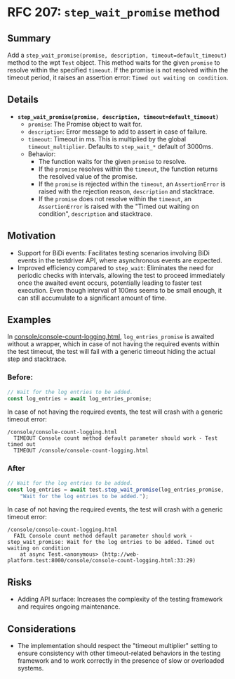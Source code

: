 # RFC 207: `step_wait_promise` method

## Summary

Add a `step_wait_promise(promise, description, timeout=default_timeout)` method to 
the wpt `Test` object. This method waits for the given `promise` to resolve within 
the specified `timeout`. If the promise is not resolved within the timeout period, it 
raises an assertion error: `Timed out waiting on condition`.

## Details

* **`step_wait_promise(promise, description, timeout=default_timeout)`**
    * `promise`:  The Promise object to wait for.
    * `description`: Error message to add to assert in case of failure.
    * `timeout`: Timeout in ms. This is multiplied by the global
      `timeout_multiplier`. Defaults to `step_wait_*` default of 3000ms.
    * Behavior:
        * The function waits for the given `promise` to resolve.
        * If the `promise` resolves within the `timeout`, the function returns the
          resolved value of the promise.
        * If the `promise` is rejected within the `timeout`, an `AssertionError` is
          raised with the rejection reason, `description` and stacktrace.
        * If the `promise` does not resolve within the `timeout`, an `AssertionError`
          is raised with the "Timed out waiting on condition", `description` and
          stacktrace.

## Motivation

* Support for BiDi events: Facilitates testing scenarios involving BiDi events
  in the testdriver API, where asynchronous events are expected.
* Improved efficiency compared to `step_wait`: Eliminates the need for periodic
  checks with intervals, allowing the test to proceed immediately once the awaited
  event occurs, potentially leading to faster test execution. Even though interval
  of
  100ms seems to be small enough, it can still accumulate to a significant amount of
  time.

## Examples

In [console/console-count-logging.html](https://github.com/web-platform-tests/wpt/blob/ea3f611e8d3e7debc3b9cb98b0e63254657fa7eb/console/console-count-logging.html#L33),
`log_entries_promise` is awaited without a wrapper, which in case of not having the
required events within the test timeout, the test will fail with a generic timeout
hiding the actual step and stacktrace.

### Before:

```javascript
// Wait for the log entries to be added.
const log_entries = await log_entries_promise;
```

In case of not having the required events, the test will crash with a generic
timeout error:

```
/console/console-count-logging.html
  TIMEOUT Console count method default parameter should work - Test timed out
  TIMEOUT /console/console-count-logging.html
```

### After

```javascript
// Wait for the log entries to be added.
const log_entries = await test.step_wait_promise(log_entries_promise,
    "Wait for the log entries to be added.");
```

In case of not having the required events, the test will crash with a generic
timeout error:

```
/console/console-count-logging.html
  FAIL Console count method default parameter should work - step_wait_promise: Wait for the log entries to be added. Timed out waiting on condition
    at async Test.<anonymous> (http://web-platform.test:8000/console/console-count-logging.html:33:29)
```

## Risks

* Adding API surface: Increases the complexity of the testing framework and requires
  ongoing maintenance.

## Considerations

* The implementation should respect the "timeout multiplier" setting to ensure
  consistency with other timeout-related behaviors in the testing framework and to
  work
  correctly in the presence of slow or overloaded systems.
